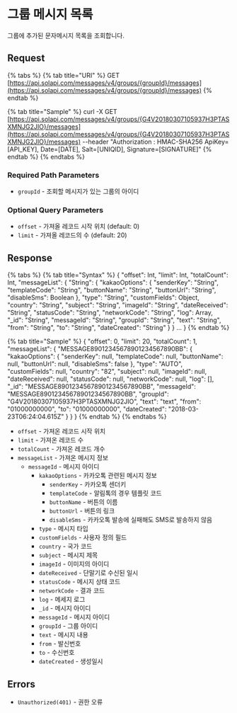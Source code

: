 # 그룹 메시지 목록

그룹에 추가된 문자메시지 목록을 조회합니다.

## Request

{% tabs %}
{% tab title="URI" %}
GET [https://api.solapi.com/messages/v4/groups/{groupId}/messages](https://api.solapi.com/messages/v4/groups/{groupId}/messages)
{% endtab %}

{% tab title="Sample" %}
curl -X GET [https://api.solapi.com/messages/v4/groups/{G4V20180307105937H3PTASXMNJG2JIO}/messages](https://api.solapi.com/messages/v4/groups/{G4V20180307105937H3PTASXMNJG2JIO}/messages)  --header "Authorization : HMAC-SHA256 ApiKey=\[API\_KEY\], Date=\[DATE\], Salt=\[UNIQID\], Signature=\[SIGNATURE\]"
{% endtab %}
{% endtabs %}

### Required Path Parameters

* `groupId` - 조회할 메시지가 있는 그룹의 아이디

### Optional Query Parameters

* `offset` - 가져올 레코드 시작 위치 \(default: 0\)
* `limit` - 가져올 레코드의 수 \(default: 20\)

## Response

{% tabs %}
{% tab title="Syntax" %}
{ "offset": Int, "limit": Int, "totalCount": Int, "messageList": { "String": { "kakaoOptions": { "senderKey": "String", "templateCode": "String", "buttonName": "String", "buttonUrl": "String", "disableSms": Boolean }, "type": "String", "customFields": Object, "country": "String", "subject": "String", "imageId": "String", "dateReceived": "String", "statusCode": "String", "networkCode": "String", "log": Array, "\_id": "String", "messageId": "String", "groupId": "String", "text": "String", "from": "String", "to": "String", "dateCreated": "String" } } ... }
{% endtab %}

{% tab title="Sample" %}
{ "offset": 0, "limit": 20, "totalCount": 1, "messageList": { "MESSAGE89012345678901234567890BB": { "kakaoOptions": { "senderKey": null, "templateCode": null, "buttonName": null, "buttonUrl": null, "disableSms": false }, "type": "AUTO", "customFields": null, "country": "82", "subject": null, "imageId": null, "dateReceived": null, "statusCode": null, "networkCode": null, "log": \[\], "\_id": "MESSAGE89012345678901234567890BB", "messageId": "MESSAGE89012345678901234567890BB", "groupId": "G4V20180307105937H3PTASXMNJG2JIO", "text": "text", "from": "01000000000", "to": "01000000000", "dateCreated": "2018-03-23T06:24:04.615Z" } } }
{% endtab %}
{% endtabs %}

* `offset` - 가져온 레코드 시작 위치
* `limit` - 가져온 레코드 수
* `totalCount` - 가져온 레코드 개수
* `messageList` - 가져온 메시지 정보
  * `messageId` - 메시지 아이디
    * `kakaoOptions` - 카카오톡 관련된 메시지 정보
      * `senderKey` - 카카오톡 센더키
      * `templateCode` - 알림톡의 경우 템플릿 코드
      * `buttonName` - 버튼의 이름
      * `buttonUrl` - 버튼의 링크
      * `disableSms` - 카카오톡 발송에 실패해도 SMS로 발송하지 않음
    * `type` - 메시지 타입
    * `customFields` - 사용자 정의 필드
    * `country` - 국가 코드
    * `subject` - 메시지 제목
    * `imageId` - 이미지의 아이디
    * `dateReceived` - 단말기로 수신된 일시
    * `statusCode` - 메시지 상태 코드
    * `networkCode` - 결과 코드
    * `log` - 메세지 로그
    * `_id` - 메시지 아이디
    * `messageId` - 메시지 아이디
    * `groupId` - 그룹 아이디
    * `text` - 메시지 내용
    * `from` - 발신번호
    * `to` - 수신번호
    * `dateCreated` - 생성일시

## Errors

* `Unauthorized(401)` - 권한 오류

